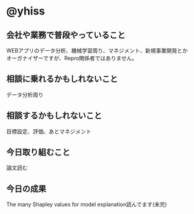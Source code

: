 # @yhiss

## 会社や業務で普段やっていること
WEBアプリのデータ分析、機械学習周り、マネジメント、新規事業開発とか  
オーガナイザーですが、Repro関係者ではありません。  

## 相談に乗れるかもしれないこと
データ分析周り

## 相談するかもしれないこと
目標設定、評価、あとマネジメント

## 今日取り組むこと
論文読む

## 今日の成果
The many Shapley values for model explanation読んでます(未完)
